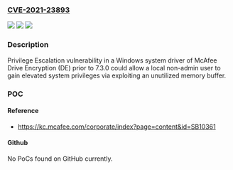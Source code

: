 ### [CVE-2021-23893](https://cve.mitre.org/cgi-bin/cvename.cgi?name=CVE-2021-23893)
![](https://img.shields.io/static/v1?label=Product&message=McAfee%20Drive%20Encryption%20(MDE)&color=blue)
![](https://img.shields.io/static/v1?label=Version&message=%3C%207.3.0%20HF1%20&color=brighgreen)
![](https://img.shields.io/static/v1?label=Vulnerability&message=CWE-269%3A%20Improper%20Privilege%20Management&color=brighgreen)

### Description

Privilege Escalation vulnerability in a Windows system driver of McAfee Drive Encryption (DE) prior to 7.3.0 could allow a local non-admin user to gain elevated system privileges via exploiting an unutilized memory buffer.

### POC

#### Reference
- https://kc.mcafee.com/corporate/index?page=content&id=SB10361

#### Github
No PoCs found on GitHub currently.

